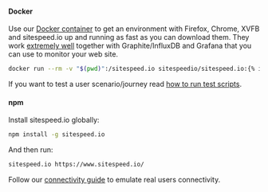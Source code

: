 
#### Docker

Use our [Docker container](https://hub.docker.com/r/sitespeedio/sitespeed.io/) to get an environment with Firefox, Chrome, XVFB and sitespeed.io up and running as fast as you can download them. They work [extremely well]({{site.baseurl}}/documentation/sitespeed.io/performance-dashboard/) together with Graphite/InfluxDB and Grafana that you can use to monitor your web site.

~~~bash
docker run --rm -v "$(pwd)":/sitespeed.io sitespeedio/sitespeed.io:{% include version/sitespeed.io.txt  %} https://www.sitespeed.io/
~~~

If you want to test a user scenario/journey read [how to run test scripts](/documentation/sitespeed.io/scripting/).

#### npm

Install sitespeed.io globally:

~~~bash
npm install -g sitespeed.io
~~~

And then run:

~~~bash
sitespeed.io https://www.sitespeed.io/
~~~

Follow our [connectivity guide]({{site.baseurl}}/documentation/sitespeed.io/connectivity) to emulate real users connectivity.
